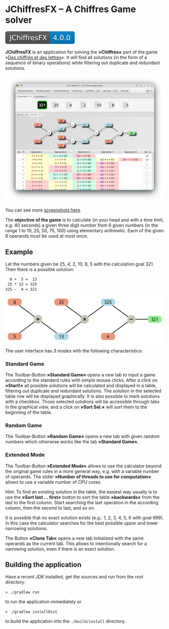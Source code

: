 # JChiffresFX – A Chiffres Game solver

![version](doc/shields/version.svg "version")

**JChiffresFX** is an application for solving the **»Chiffres«** part of the game »[Des chiffres et des lettres](https://fr.wikipedia.org/wiki/Des_chiffres_et_des_lettres)«. It will find all solutions (in the form of a sequence of binary operations) while filtering out duplicate and redundant solutions.

![JChiffresFX Screenshot (5)](doc/screenshots/Screenshot_05.png)

You can see more [screenshots here](screenshots.md).

The **objective of the game** is to calculate (in your head and with a time limit, e.g. 40 seconds) a given three digit number from 6 given numbers (in the range 1 to 10, 25, 50, 75, 100) using elementary arithmetic. Each of the given 6 operands must be used at most once.

## Example

Let the numbers given be 25, 4, 2, 10, 8, 5 with the calculation goal 321. Then there is a possible solution:

      8 +  5 =  13
     25 * 13 = 325
    325 -  4 = 321

![Calculation example](doc/svg/321_025-004-002-010-008-005_solution-01.svg)

The user interface has _3 modes_ with the following characteristics:

### Standard Game

The Toolbar-Button **»Standard Game«** opens a new tab to input a game according to the standard rules with simple mouse clicks. After a click on **»Start!«** all possible solutions will be calculated and displayed in a table, filtering out duplicate and redundant solutions. The solution in the selected table row will be displayed graphically. It is also possible to mark solutions with a checkbox. Those selected solutions will be accessible through tabs in the graphical view, and a click on **»Sort Sel.«** will sort them to the beginning of the table.

### Random Game

The Toolbar-Button **»Random Game«** opens a new tab with given random numbers which otherwise works like the tab **»Standard Game«**.

### Extended Mode

The Toolbar-Button **»Extended Mode«** allows to use the calculator beyond the original game rules in a more general way, e.g. with a variable number of operands. The slider **»Number of threads to use for computation«** allows to use a variable number of CPU cores.

Hint: To find an existing solution in the table, the easiest way usually is to use the **»Sort last … first«** button to sort the table **»backwards«** from the last to the first column. Start searching the last operation in the according column, then the second to last, and so on.

It is possible that no exact solution exists (e.g.: 1, 2, 3, 4, 5, 6 with goal 999). In this case the calculator searches for the best possible upper and lower narrowing solutions.

The Button **»Clone Tab«** opens a new tab initialized with the same operands as the current tab. This allows to intentionally search for a narrowing solution, even if there is an exact solution.

## Building the application

Have a recent JDK installed, get the sources and run from the root directory:

`> ./gradlew run`

to run the application immediately or

`> ./gradlew installDist`

to build the application into the `./build/install` directory.

